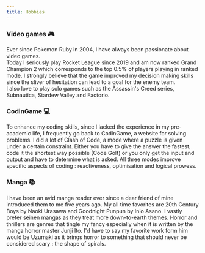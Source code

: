 ```yaml
---
title: Hobbies
---
```



### Video games :video_game:
Ever since Pokemon Ruby in 2004, I have always been passionate about video games.  
Today I seriously play Rocket League since 2019 and am now ranked Grand Champion 2 which corresponds to the top 0.5% of players playing in ranked mode. I strongly believe that the game improved my decision making skills since the sliver of hesitation can lead to a goal for the enemy team.  
I also love to play solo games such as the Assassin's Creed series, Subnautica, Stardew Valley and Factorio.  

### CodinGame :computer:
To enhance my coding skills, since I lacked the experience in my pre-academic life, I frequently go back to CodinGame, a website for solving problems. I did a lot of Clash of Code, a mode where a puzzle is given under a certain constraint. Either you have to give the answer the fastest, code it the shortest way possible (Code Golf) or you only get the input and output and have to determine what is asked. All three modes improve specific aspects of coding : reactiveness, optimisation and logical prowess.  

### Manga :books:
I have been an avid manga reader ever since a dear friend of mine introduced them to me five years ago. My all time favorites are 20th Century Boys by Naoki Urasawa and Goodnight Punpun by Inio Asano. I vastly prefer seinen mangas as they treat more down-to-earth themes. Horror and thrillers are genres that tingle my fancy especially when it is written by the manga horror master Junji Ito. I'd have to say my favorite work form him would be Uzumaki as it brings horror to something that should never be considered scary : the shape of spirals.
